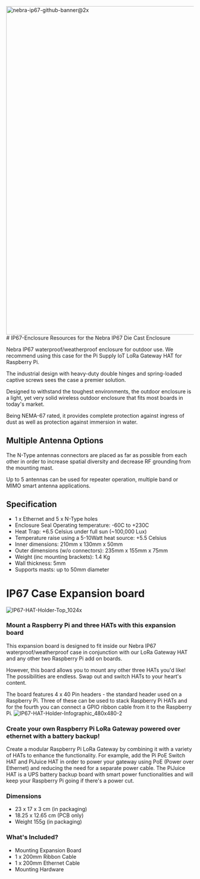 <img width="882" alt="nebra-ip67-github-banner@2x" src="https://user-images.githubusercontent.com/1878314/74836591-96f1be80-5317-11ea-8c3c-33d82100bfe6.png">
# IP67-Enclosure
Resources for the Nebra IP67 Die Cast Enclosure

Nebra IP67 waterproof/weatherproof enclosure for outdoor use. We recommend using this case for the Pi Supply IoT LoRa Gateway HAT for Raspberry Pi.

The industrial design with heavy-duty double hinges and spring-loaded captive screws sees the case a premier solution.

Designed to withstand the toughest environments, the outdoor enclosure is a light, yet very solid wireless outdoor enclosure that fits most boards in today's market.

Being NEMA-67 rated, it provides complete protection against ingress of dust as well as protection against immersion in water.

## Multiple Antenna Options
The N-Type antennas connectors are placed as far as possible from each other in order to increase spatial diversity and decrease RF grounding from the mounting mast.

Up to 5 antennas can be used for repeater operation, multiple band or MIMO smart antenna applications.

## Specification
* 1 x Ethernet and 5 x N-Type holes
* Enclosure Seal Operating temperature: -60C to +230C
* Heat Trap: +6.5 Celsius under full sun (~100,000 Lux)
* Temperature raise using a 5-10Watt heat source: +5.5 Celsius
* Inner dimensions: 210mm x 130mm x 50mm
* Outer dimensions (w/o connectors): 235mm x 155mm x 75mm
* Weight (inc mounting brackets): 1.4 Kg
* Wall thickness: 5mm
* Supports masts: up to 50mm diameter

# IP67 Case Expansion board
![IP67-HAT-Holder-Top_1024x](https://user-images.githubusercontent.com/1878314/74328368-a2783f00-4d85-11ea-80f5-71a18782361d.jpeg)

### Mount a Raspberry Pi and three HATs with this expansion board
This expansion board is designed to fit inside our Nebra IP67 waterproof/weatherproof case in conjunction with our LoRa Gateway HAT and any other two Raspberry Pi add on boards.

However, this board allows you to mount any other three HATs you'd like! The possibilities are endless. Swap out and switch HATs to your heart's content.

The board features 4 x 40 Pin headers - the standard header used on a Raspberry Pi. Three of these can be used to stack Raspberry Pi HATs and for the fourth you can connect a GPIO ribbon cable from it to the Raspberry Pi.
![IP67-HAT-Holder-Infographic_480x480-2](https://user-images.githubusercontent.com/1878314/74328473-e53a1700-4d85-11ea-84b2-4860188d73fe.jpg)

### Create your own Raspberry Pi LoRa Gateway powered over ethernet with a battery backup!

Create a modular Raspberry Pi LoRa Gateway by combining it with a variety of HATs to enhance the functionality. For example, add the Pi PoE Switch HAT and PiJuice HAT in order to power your gateway using PoE (Power over Ethernet) and reducing the need for a separate power cable. The PiJuice HAT is a UPS battery backup board with smart power functionalities and will keep your Raspberry Pi going if there's a power cut.

### Dimensions
* 23 x 17 x 3 cm (in packaging)
* 18.25 x 12.65 cm (PCB only)
* Weight 155g (in packaging)

### What's Included?
* Mounting Expansion Board
* 1 x 200mm Ribbon Cable
* 1 x 200mm Ethernet Cable
* Mounting Hardware
